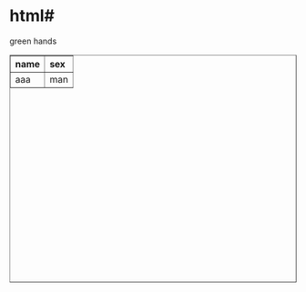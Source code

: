 # html#
green hands


<!DOCTYPE html PUBLIC "-//W3C//DTD XHTML 1.0 Transitional//EN" "http://www.w3.org/TR/xhtml1/DTD/xhtml1-transitional.dtd">
<html xmlns="http://www.w3.org/1999/xhtml">
<head>
<meta http-equiv="Content-Type" content="text/html; charset=utf-8" />
<title>day</title>
</head>

<body>
<table width="400" height="400" border="1">
<tr><th valign="top">name</th><th valign="bottom" align="left">sex</th></tr>
<tr valign="top"><td>aaa</td><td>man</td></tr>
</table>


